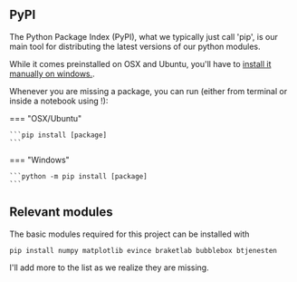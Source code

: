 ## PyPI

The Python Package Index (PyPI), what we typically just call 'pip', is our main tool for distributing the latest versions of our python modules.

While it comes preinstalled on OSX and Ubuntu, you'll have to <a href="https://www.geeksforgeeks.org/how-to-install-pip-on-windows/">install it manually on windows.</a>. 

Whenever you are missing a package, you can run (either from terminal or inside a notebook using !):

=== "OSX/Ubuntu"

    ```pip install [package]
    ```

=== "Windows"

    ```python -m pip install [package]
    ```


## Relevant modules

The basic modules required for this project can be installed with

```pip install numpy matplotlib evince braketlab bubblebox btjenesten```

I'll add more to the list as we realize they are missing.

